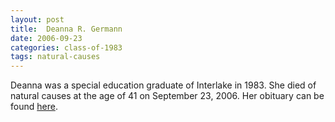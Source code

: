 ```yaml
---
layout: post
title:  Deanna R. Germann
date: 2006-09-23
categories: class-of-1983
tags: natural-causes
---
```


Deanna was a special education graduate of Interlake in 1983. She died of natural causes at the age of 41 on September 23, 2006. Her obituary can be found [here](http://tinyurl.com/plf2duw).


